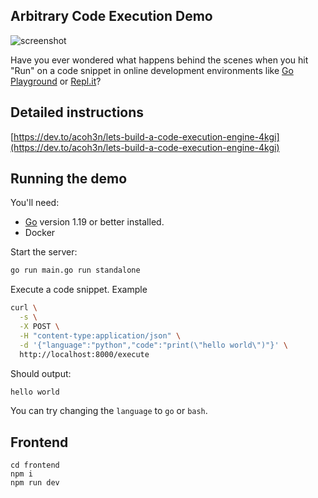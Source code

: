 ## Arbitrary Code Execution Demo

![screenshot](screenshot.png "screenshot")

Have you ever wondered what happens behind the scenes when you hit "Run" on a code snippet in online development environments like [Go Playground](https://go.dev/play/) or [Repl.it](https://replit.com/)?

## Detailed instructions 

[https://dev.to/acoh3n/lets-build-a-code-execution-engine-4kgi](https://dev.to/acoh3n/lets-build-a-code-execution-engine-4kgi)

## Running the demo

You'll need:

- [Go](https://golang.org/) version 1.19 or better installed.
- Docker 

Start the server:

```bash
go run main.go run standalone
```

Execute a code snippet. Example

```bash
curl \
  -s \
  -X POST \
  -H "content-type:application/json" \
  -d '{"language":"python","code":"print(\"hello world\")"}' \
  http://localhost:8000/execute
```

Should output:

```bash
hello world
```

You can try changing the `language` to `go` or `bash`.

## Frontend 

```shell
cd frontend
npm i
npm run dev
```


